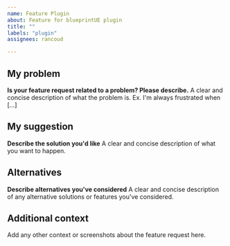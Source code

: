 ```yaml
---
name: Feature Plugin
about: Feature for blueprintUE plugin
title: ""
labels: "plugin"
assignees: rancoud

---
```


## My problem
**Is your feature request related to a problem? Please describe.**
A clear and concise description of what the problem is. Ex. I'm always frustrated when [...]

## My suggestion
**Describe the solution you'd like**
A clear and concise description of what you want to happen.

## Alternatives
**Describe alternatives you've considered**
A clear and concise description of any alternative solutions or features you've considered.

## Additional context
Add any other context or screenshots about the feature request here.